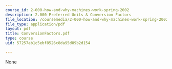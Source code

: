 ```yaml
---
course_id: 2-000-how-and-why-machines-work-spring-2002
description: 2.000 Preferred Units & Conversion Factors
file_location: /coursemedia/2-000-how-and-why-machines-work-spring-2002/57257ab1c5ebf8526c8da95d89b2d154_ConversionFactors.pdf
file_type: application/pdf
layout: pdf
title: ConversionFactors.pdf
type: course
uid: 57257ab1c5ebf8526c8da95d89b2d154

---
```

None